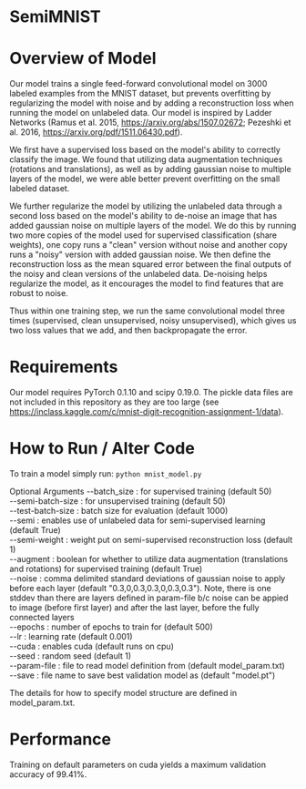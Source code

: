 # SemiMNIST
Overview of Model
=================
Our model trains a single feed-forward convolutional model on 3000 labeled examples
from the MNIST dataset, but prevents overfitting by regularizing the model with
noise and by adding a reconstruction loss when running the model on unlabeled data.
Our model is inspired by Ladder Networks (Ramus et al. 2015, https://arxiv.org/abs/1507.02672;
Pezeshki et al. 2016, https://arxiv.org/pdf/1511.06430.pdf).

We first have a supervised loss based on the model's ability to correctly classify
the image. We found that utilizing data augmentation techniques (rotations and translations),
as well as by adding gaussian noise to multiple layers of the model, we were able
better prevent overfitting on the small labeled dataset.

We further regularize the model by utilizing the unlabeled data through a second
loss based on the model's ability to de-noise an image that has added gaussian noise
on multiple layers of the model. We do this by running two more copies of the model
used for supervised classification (share weights), one copy runs a "clean" version
without noise and another copy runs a "noisy" version with added gaussian noise.
We then define the reconstruction loss as the mean squared error between the
final outputs of the noisy and clean versions of the unlabeled data.
De-noising helps regularize the model, as it encourages the model to find features
that are robust to noise.

Thus within one training step, we run the same convolutional model three times
(supervised, clean unsupervised, noisy unsupervised), which gives us two loss
values that we add, and then backpropagate the error.

Requirements
============
Our model requires PyTorch 0.1.10 and scipy 0.19.0.
The pickle data files are not included in this repository as they are too large
(see https://inclass.kaggle.com/c/mnist-digit-recognition-assignment-1/data).

How to Run / Alter Code
=======================
To train a model simply run: `python mnist_model.py`

Optional Arguments
  --batch_size : for supervised training (default 50)  
  --semi-batch-size : for unsupervised training (default 50)  
  --test-batch-size : batch size for evaluation (default 1000)  
  --semi : enables use of unlabeled data for semi-supervised learning (default True)  
  --semi-weight : weight put on semi-supervised reconstruction loss (default 1)  
  --augment : boolean for whether to utilize data augmentation (translations and rotations)
              for supervised training (default True)  
  --noise : comma delimited standard deviations of gaussian noise to apply before each layer
            (default "0.3,0,0.3,0.3,0,0.3,0.3"). Note, there is one stddev than there are
            layers defined in param-file b/c noise can be appied to image (before first layer)
            and after the last layer, before the fully connected layers  
  --epochs : number of epochs to train for (default 500)  
  --lr : learning rate (default 0.001)  
  --cuda : enables cuda (default runs on cpu)  
  --seed : random seed (default 1)  
  --param-file : file to read model definition from (default model_param.txt)  
  --save : file name to save best validation model as (default "model.pt")  

The details for how to specify model structure are defined in model_param.txt.

Performance
===========
Training on default parameters on cuda yields a maximum validation accuracy of 99.41%.
